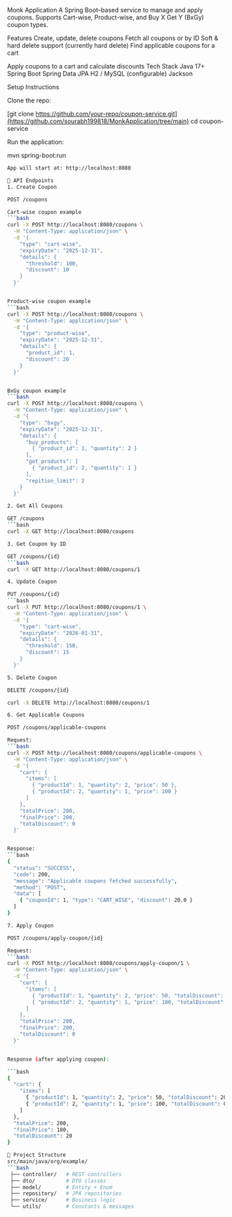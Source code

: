 Monk Application
A Spring Boot–based service to manage and apply coupons.
Supports Cart-wise, Product-wise, and Buy X Get Y (BxGy) coupon types.

Features
Create, update, delete coupons
Fetch all coupons or by ID
Soft & hard delete support (currently hard delete)
Find applicable coupons for a cart

Apply coupons to a cart and calculate discounts
Tech Stack
Java 17+
Spring Boot
Spring Data JPA
H2 / MySQL (configurable)
Jackson

Setup Instructions

Clone the repo:

[git clone https://github.com/your-repo/coupon-service.git](https://github.com/sourabh199818/MonkApplication/tree/main)
cd coupon-service


Run the application:

mvn spring-boot:run

```bash
App will start at: http://localhost:8080

📌 API Endpoints
1. Create Coupon

POST /coupons

Cart-wise coupon example
```bash
curl -X POST http://localhost:8080/coupons \
  -H "Content-Type: application/json" \
  -d '{
    "type": "cart-wise",
    "expiryDate": "2025-12-31",
    "details": {
      "threshold": 100,
      "discount": 10
    }
  }'


Product-wise coupon example
```bash
curl -X POST http://localhost:8080/coupons \
  -H "Content-Type: application/json" \
  -d '{
    "type": "product-wise",
    "expiryDate": "2025-12-31",
    "details": {
      "product_id": 1,
      "discount": 20
    }
  }'


BxGy coupon example
```bash
curl -X POST http://localhost:8080/coupons \
  -H "Content-Type: application/json" \
  -d '{
    "type": "bxgy",
    "expiryDate": "2025-12-31",
    "details": {
      "buy_products": [
        { "product_id": 1, "quantity": 2 }
      ],
      "get_products": [
        { "product_id": 2, "quantity": 1 }
      ],
      "repition_limit": 2
    }
  }'

2. Get All Coupons

GET /coupons
```bash
curl -X GET http://localhost:8080/coupons

3. Get Coupon by ID

GET /coupons/{id}
```bash
curl -X GET http://localhost:8080/coupons/1

4. Update Coupon

PUT /coupons/{id}
```bash
curl -X PUT http://localhost:8080/coupons/1 \
  -H "Content-Type: application/json" \
  -d '{
    "type": "cart-wise",
    "expiryDate": "2026-01-31",
    "details": {
      "threshold": 150,
      "discount": 15
    }
  }'

5. Delete Coupon

DELETE /coupons/{id}

curl -X DELETE http://localhost:8080/coupons/1

6. Get Applicable Coupons

POST /coupons/applicable-coupons

Request:
```bash
curl -X POST http://localhost:8080/coupons/applicable-coupons \
  -H "Content-Type: application/json" \
  -d '{
    "cart": {
      "items": [
        { "productId": 1, "quantity": 2, "price": 50 },
        { "productId": 2, "quantity": 1, "price": 100 }
      ]
    },
    "totalPrice": 200,
    "finalPrice": 200,
    "totalDiscount": 0
  }'


Response:
```bash
{
  "status": "SUCCESS",
  "code": 200,
  "message": "Applicable coupons fetched successfully",
  "method": "POST",
  "data": [
    { "couponId": 1, "type": "CART_WISE", "discount": 20.0 }
  ]
}

7. Apply Coupon

POST /coupons/apply-coupon/{id}

Request:
```bash
curl -X POST http://localhost:8080/coupons/apply-coupon/1 \
  -H "Content-Type: application/json" \
  -d '{
    "cart": {
      "items": [
        { "productId": 1, "quantity": 2, "price": 50, "totalDiscount": 0 },
        { "productId": 2, "quantity": 1, "price": 100, "totalDiscount": 0 }
      ]
    },
    "totalPrice": 200,
    "finalPrice": 200,
    "totalDiscount": 0
  }'


Response (after applying coupon):

```bash
{
  "cart": {
    "items": [
      { "productId": 1, "quantity": 2, "price": 50, "totalDiscount": 20 },
      { "productId": 2, "quantity": 1, "price": 100, "totalDiscount": 0 }
    ]
  },
  "totalPrice": 200,
  "finalPrice": 180,
  "totalDiscount": 20
}

📂 Project Structure
src/main/java/org/example/
```bash
 ├── controller/   # REST controllers
 ├── dto/          # DTO classes
 ├── model/        # Entity + Enum
 ├── repository/   # JPA repositories
 ├── service/      # Business logic
 └── utils/        # Constants & messages
